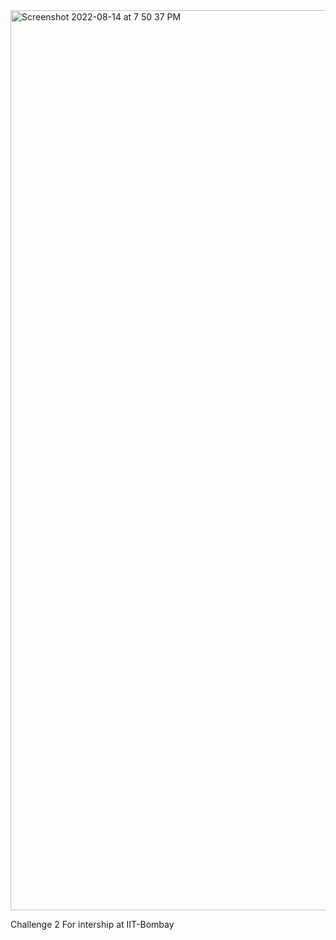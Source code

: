 
<img width="1440" alt="Screenshot 2022-08-14 at 7 50 37 PM" src="https://user-images.githubusercontent.com/90471529/184541837-dff408d2-bd15-4ff9-baba-e64ff0cd65ee.png">

Challenge 2 For intership at IIT-Bombay
